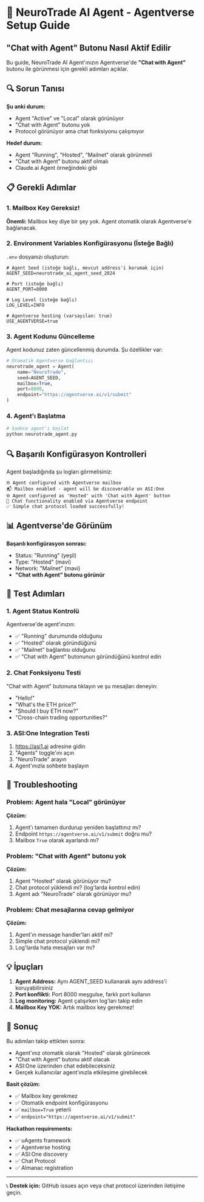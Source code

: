 # 🚀 NeuroTrade AI Agent - Agentverse Setup Guide

## "Chat with Agent" Butonu Nasıl Aktif Edilir

Bu guide, NeuroTrade AI Agent'ınızın Agentverse'de **"Chat with Agent"** butonu ile görünmesi için gerekli adımları açıklar.

## 🔍 Sorun Tanısı

**Şu anki durum:**
- Agent "Active" ve "Local" olarak görünüyor
- "Chat with Agent" butonu yok
- Protocol görünüyor ama chat fonksiyonu çalışmıyor

**Hedef durum:**
- Agent "Running", "Hosted", "Mailnet" olarak görünmeli
- "Chat with Agent" butonu aktif olmalı
- Claude.ai Agent örneğindeki gibi

## 📋 Gerekli Adımlar

### 1. Mailbox Key Gereksiz! 

**Önemli:** Mailbox key diye bir şey yok. Agent otomatik olarak Agentverse'e bağlanacak.

### 2. Environment Variables Konfigürasyonu (İsteğe Bağlı)

`.env` dosyanızı oluşturun:

```env
# Agent Seed (isteğe bağlı, mevcut address'i korumak için)
AGENT_SEED=neurotrade_ai_agent_seed_2024

# Port (isteğe bağlı)
AGENT_PORT=8000

# Log Level (isteğe bağlı)
LOG_LEVEL=INFO

# Agentverse hosting (varsayılan: true)
USE_AGENTVERSE=true
```

### 3. Agent Kodunu Güncelleme

Agent kodunuz zaten güncellenmiş durumda. Şu özellikler var:

```python
# Otomatik Agentverse bağlantısı
neurotrade_agent = Agent(
    name="NeuroTrade",
    seed=AGENT_SEED,
    mailbox=True,
    port=8000,
    endpoint="https://agentverse.ai/v1/submit"
)
```

### 4. Agent'ı Başlatma

```bash
# Sadece agent'ı başlat
python neurotrade_agent.py
```

## 🔍 Başarılı Konfigürasyon Kontrolleri

Agent başladığında şu logları görmelisiniz:

```
🌐 Agent configured with Agentverse mailbox
📬 Mailbox enabled - agent will be discoverable on ASI:One
🌐 Agent configured as 'Hosted' with 'Chat with Agent' button
🔗 Chat functionality enabled via Agentverse endpoint
✅ Simple chat protocol loaded successfully!
```

## 📊 Agentverse'de Görünüm

**Başarılı konfigürasyon sonrası:**
- Status: "Running" (yeşil)
- Type: "Hosted" (mavi)
- Network: "Mailnet" (mavi)
- **"Chat with Agent" butonu görünür**

## 🧪 Test Adımları

### 1. Agent Status Kontrolü

Agentverse'de agent'ınızın:
- ✅ "Running" durumunda olduğunu
- ✅ "Hosted" olarak göründüğünü
- ✅ "Mailnet" bağlantısı olduğunu
- ✅ "Chat with Agent" butonunun göründüğünü kontrol edin

### 2. Chat Fonksiyonu Testi

"Chat with Agent" butonuna tıklayın ve şu mesajları deneyin:
- "Hello!"
- "What's the ETH price?"
- "Should I buy ETH now?"
- "Cross-chain trading opportunities?"

### 3. ASI:One Integration Testi

1. https://asi1.ai adresine gidin
2. "Agents" toggle'ını açın
3. "NeuroTrade" arayın
4. Agent'ınızla sohbete başlayın

## 🚨 Troubleshooting

### Problem: Agent hala "Local" görünüyor

**Çözüm:**
1. Agent'ı tamamen durdurup yeniden başlattınız mı?
2. Endpoint `https://agentverse.ai/v1/submit` doğru mu?
3. Mailbox `True` olarak ayarlandı mı?

### Problem: "Chat with Agent" butonu yok

**Çözüm:**
1. Agent "Hosted" olarak görünüyor mu?
2. Chat protocol yüklendi mi? (log'larda kontrol edin)
3. Agent adı "NeuroTrade" olarak görünüyor mu?

### Problem: Chat mesajlarına cevap gelmiyor

**Çözüm:**
1. Agent'ın message handler'ları aktif mi?
2. Simple chat protocol yüklendi mi?
3. Log'larda hata mesajları var mı?

## 💡 İpuçları

1. **Agent Address:** Aynı AGENT_SEED kullanarak aynı address'i koruyabilirsiniz
2. **Port konflikti:** Port 8000 meşgulse, farklı port kullanın
3. **Log monitoring:** Agent çalışırken log'ları takip edin
4. **Mailbox Key YOK:** Artık mailbox key gerekmez!

## 🎯 Sonuç

Bu adımları takip ettikten sonra:
- Agent'ınız otomatik olarak "Hosted" olarak görünecek
- "Chat with Agent" butonu aktif olacak
- ASI:One üzerinden chat edebileceksiniz
- Gerçek kullanıcılar agent'ınızla etkileşime girebilecek

**Basit çözüm:**
- ✅ Mailbox key gerekmez
- ✅ Otomatik endpoint konfigürasyonu
- ✅ `mailbox=True` yeterli
- ✅ `endpoint="https://agentverse.ai/v1/submit"`

**Hackathon requirements:**
- ✅ uAgents framework
- ✅ Agentverse hosting
- ✅ ASI:One discovery
- ✅ Chat Protocol
- ✅ Almanac registration

---

📞 **Destek için:** GitHub issues açın veya chat protocol üzerinden iletişime geçin. 